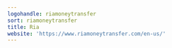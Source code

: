 ```yaml
---
logohandle: riamoneytransfer
sort: riamoneytransfer
title: Ria
website: 'https://www.riamoneytransfer.com/en-us/'
---
```


